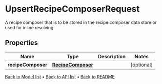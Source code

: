 

# UpsertRecipeComposerRequest

A recipe composer that is to be stored in the recipe composer data store or used for inline resolving.

## Properties

| Name | Type | Description | Notes |
|------------ | ------------- | ------------- | -------------|
|**recipeComposer** | [**RecipeComposer**](RecipeComposer.md) |  |  [optional] |



[Back to Model list](../README.md#documentation-for-models) &#8226; [Back to API list](../README.md#documentation-for-api-endpoints) &#8226; [Back to README](../README.md)


